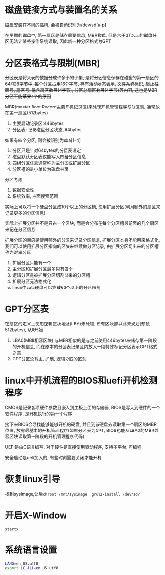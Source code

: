 # 磁盘链接方式与装置名的关系
磁盘安装在不同的插槽, 会被自动识别为/dev/sd[a-p]

在早期的磁盘中, 第一扇区是储存重要信息, MBR格式, 但是大于2T以上的磁盘分区无法让某些操作系统读取, 因此新一种分区格式为GPT

# 分区表格式与限制(MBR)
~~分区表是将大表的数据分成许多小的子集, 是将分区信息保存在磁盘的第一扇区的64/128字节中, 每个分区占用16个字节, 存有活动状态表示, 文件系统标识, 起止柱面号, 扇区号, 隐含扇区数目(4字节), 分区总扇区数目(4字节)等内容, 这也是MBR分区不能草果4个的原因~~

MBR(master Boot Record主要开机记录区)来处理开机管理程序与分区表, 通常放在第一扇区(512bytes)
1. 主要启动记录区:446bytes
2. 分区表: 记录磁盘分区状态, 64bytes

如果有四个分区, 则会被识别为sba[1-4]
1. 分区只是针对64bytes的分区表设定
2. 磁盘默认分区表仅能写入四组分区信息
3. 四组分区信息通常称为主分区或扩展分区
4. 分区槽的最小单位为磁盘柱面
   
分区考虑
1. 数据安全性
2. 系统效率, 柱面搜索范围

实际上可以将一个硬盘分区成10个以上的分区槽, 使用扩展分区(利用额外的扇区来记录更多的分区信息)

实际上扩展分区并不是只占一个区块, 而是会分布在每个分区槽最前面的几个扇区来记在分区信息

扩展分区的目的是使用额外的分区来记录分区信息, 扩展分区本身不能用来格式化, 我们可以使用扩展分区指向的区块来继续做分区记录, 由扩展分区切出来的分区槽称为逻辑分区
1. 扩展分区只能有一个
2. 主分区和扩展分区最多只有四个
3. 逻辑分区是被扩展分区切割出来的分区槽
4. 扩展分区无法格式化
5. linux中sata硬盘可以突破63个以上的分区限制

# GPT分区表
在扇区的定义上使用逻辑区块地址(LBA)来处理, 所有区块都以此来规划(预设512bytes), 从0开始
1. LBA0(MBR相容区块)
与MBR相似的是与之前使用446bytes来储存第一阶段的开机信息, 而在原本的分区表记录区内放入一段特殊标记分区表示GPT格式之意
2. GPT分区没有主, 扩展, 逻辑分区的区别


# linux中开机流程的BIOS和uefi开机检测程序
CMOS是记录各项硬件参数且嵌入到主板上面的存储器, BIOS是写入到硬件的一个软件程序, 是开机执行的第一个程序

接下来BIOS会寻找能够能够开机的硬盘, 并且到该硬盘去读取第一个扇区的MBR位置, 放有最基本的开机管理程序(如果分区表为GPT, BIOS也能从LBA0的MBR兼容区块读取第一阶段的开机管理程序代码)

UEFI是由C语言编写, 对于硬件是直接使用驱动程序, 支持多平台, 可编程

安全启动是uefi加入的, 有些时刻需要关闭才能开机

# 恢复linux引导
找到sysimage,让后`chroot /mnt/sysimage  grub2-install /dev/sd?`


# 开启X-Window
`startx`

# 系统语言设置
``` bash
LANG=en_US.utf8
export LC_ALL=en_US.utf8
```
